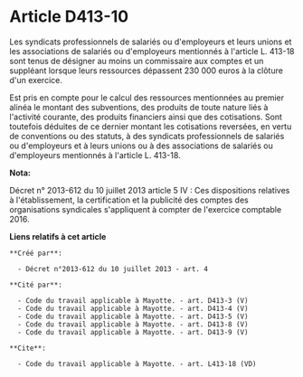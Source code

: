 # Article D413-10

Les syndicats professionnels de salariés ou d'employeurs et leurs unions et les associations de salariés ou d'employeurs
mentionnés à l'article L. 413-18 sont tenus de désigner au moins un commissaire aux comptes et un suppléant lorsque leurs
ressources dépassent 230 000 euros à la clôture d'un exercice. 

Est pris en compte pour le calcul des ressources mentionnées au premier alinéa le montant des subventions, des produits de
toute nature liés à l'activité courante, des produits financiers ainsi que des cotisations. Sont toutefois déduites de ce
dernier montant les cotisations reversées, en vertu de conventions ou des statuts, à des syndicats professionnels de salariés
ou d'employeurs et à leurs unions ou à des associations de salariés ou d'employeurs mentionnés à l'article L. 413-18.

**Nota:**

Décret n° 2013-612 du 10 juillet 2013 article 5 IV : Ces dispositions relatives à l'établissement, la certification et la
publicité des comptes des organisations syndicales s'appliquent à compter de l'exercice comptable 2016.

**Liens relatifs à cet article**

	**Créé par**:

	  - Décret n°2013-612 du 10 juillet 2013 - art. 4

	**Cité par**:

	  - Code du travail applicable à Mayotte. - art. D413-3 (V)
	  - Code du travail applicable à Mayotte. - art. D413-4 (V)
	  - Code du travail applicable à Mayotte. - art. D413-5 (V)
	  - Code du travail applicable à Mayotte. - art. D413-8 (V)
	  - Code du travail applicable à Mayotte. - art. D413-9 (V)

	**Cite**:

	  - Code du travail applicable à Mayotte. - art. L413-18 (VD)
